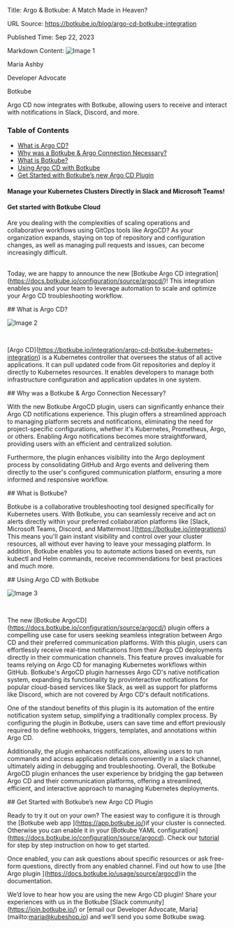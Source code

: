 Title: Argo & Botkube: A Match Made in Heaven?

URL Source: https://botkube.io/blog/argo-cd-botkube-integration

Published Time: Sep 22, 2023

Markdown Content:
![Image 1](https://assets-global.website-files.com/634fabb21508d6c9db9bc46f/6408ed63e5b48fed17e54625_SE6Pjp9PW9TaOwePHJXRaxaLQgYdT2HX_5PYASmvIx8.jpeg)

Maria Ashby

Developer Advocate

Botkube

Argo CD now integrates with Botkube, allowing users to receive and interact with notifications in Slack, Discord, and more.

### Table of Contents

*   [What is Argo CD?](#what-is-argo-cd--2)
*   [Why was a Botkube & Argo Connection Necessary?](#why-was-a-botkube-argo-connection-necessary--2)
*   [What is Botkube?](#what-is-botkube--2)
*   [Using Argo CD with Botkube](#using-argo-cd-with-botkube-2)
*   [Get Started with Botkube’s new Argo CD Plugin](#get-started-with-botkube-s-new-argo-cd-plugin-2)

#### Manage your Kubernetes Clusters Directly in Slack and Microsoft Teams!

#### Get started with Botkube Cloud

Are you dealing with the complexities of scaling operations and collaborative workflows using GitOps tools like ArgoCD? As your organization expands, staying on top of repository and configuration changes, as well as managing pull requests and issues, can become increasingly difficult.

‍  
Today, we are happy to announce the new \[Botkube Argo CD integration\](https://docs.botkube.io/configuration/source/argocd/)! This integration enables you and your team to leverage automation to scale and optimize your Argo CD troubleshooting workflow.

\## What is Argo CD?

![Image 2](https://assets-global.website-files.com/634fabb21508d6c9db9bc46f/650e09b69191288d41cf2161_rih56gy96kbqx4UzlDDmVadKW9ieXnfmbXLOwzJiDWgHBDzmW0vG867PZM74YdzH5YkNHY-9F2xaVfJTam8eFpvSgzoB4EX-FxDPzLzqMvKJmSNtSBwIRifp2EctcHW3oeh_ruepqkKpwhfFyDzS5Kc.gif)

‍

\[Argo CD\](https://botkube.io/integration/argo-cd-botkube-kubernetes-integration) is a Kubernetes controller that oversees the status of all active applications. It can pull updated code from Git repositories and deploy it directly to Kubernetes resources. It enables developers to manage both infrastructure configuration and application updates in one system.

\## Why was a Botkube & Argo Connection Necessary?

With the new Botkube ArgoCD plugin, users can significantly enhance their Argo CD notifications experience. This plugin offers a streamlined approach to managing platform secrets and notifications, eliminating the need for project-specific configurations, whether it's Kubernetes, Prometheus, Argo, or others. Enabling Argo notifications becomes more straightforward, providing users with an efficient and centralized solution.

Furthermore, the plugin enhances visibility into the Argo deployment process by consolidating GitHub and Argo events and delivering them directly to the user's configured communication platform, ensuring a more informed and responsive workflow.

\## What is Botkube?

Botkube is a collaborative troubleshooting tool designed specifically for Kubernetes users. With Botkube, you can seamlessly receive and act on alerts directly within your preferred collaboration platforms like \[Slack, Microsoft Teams, Discord, and Mattermost.\](https://botkube.io/integrations) This means you'll gain instant visibility and control over your cluster resources, all without ever having to leave your messaging platform. In addition, Botkube enables you to automate actions based on events, run kubectl and Helm commands, receive recommendations for best practices and much more.

\## Using Argo CD with Botkube

![Image 3](https://assets-global.website-files.com/634fabb21508d6c9db9bc46f/650e09c855b42178c42a1d9b_jOhrHB90gwPhqwSU94v3y1Q7Q2Y_1Ltfap5j-mY6XbgieOkVITkVOoOboVTaVHT55onYtmncvcVt_zMrOQehiIOKbM2unJi5NKvWpXhjN222CbEB31JP_oSxT9QowgHWFcKv0YoK2FvZZvJMwGpET4s.png)

‍

The new \[Botkube ArgoCD\](https://docs.botkube.io/configuration/source/argocd/) plugin offers a compelling use case for users seeking seamless integration between Argo CD and their preferred communication platforms. With this plugin, users can effortlessly receive real-time notifications from their Argo CD deployments directly in their communication channels. This feature proves invaluable for teams relying on Argo CD for managing Kubernetes workflows within GitHub. Botkube's ArgoCD plugin harnesses Argo CD's native notification system, expanding its functionality by provinteractive notifications for popular cloud-based services like Slack, as well as support for platforms like Discord, which are not covered by Argo CD's default notifications.

One of the standout benefits of this plugin is its automation of the entire notification system setup, simplifying a traditionally complex process. By configuring the plugin in Botkube, users can save time and effort previously required to define webhooks, triggers, templates, and annotations within Argo CD.

Additionally, the plugin enhances notifications, allowing users to run commands and access application details conveniently in a slack channel, ultimately aiding in debugging and troubleshooting. Overall, the Botkube ArgoCD plugin enhances the user experience by bridging the gap between Argo CD and their communication platforms, offering a streamlined, efficient, and interactive approach to managing Kubernetes deployments.

\## Get Started with Botkube’s new Argo CD Plugin

Ready to try it out on your own? The easiest way to configure it is through the \[Botkube web app \](https://app.botkube.io/)if your cluster is connected. Otherwise you can enable it in your \[Botkube YAML configuration\](https://docs.botkube.io/configuration/source/argocd). Check our [tutorial](https://botkube.io/blog/getting-started-with-botkube-and-argocd) for step by step instruction on how to get started.

Once enabled, you can ask questions about specific resources or ask free-form questions, directly from any enabled channel. Find out how to use \[the Argo plugin \](https://docs.botkube.io/usage/source/argocd)in the documentation.

We’d love to hear how you are using the new Argo CD plugin! Share your experiences with us in the Botkube \[Slack community\](https://join.botkube.io/) or \[email our Developer Advocate, Maria\](mailto:maria@kubeshop.io) and we’ll send you some Botkube swag.

‍
